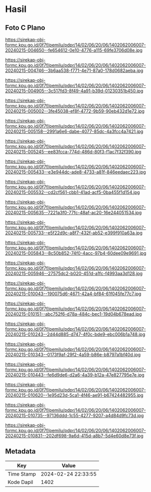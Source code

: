 # Hasil

## Foto C Plano

https://sirekap-obj-formc.kpu.go.id/0f7f/pemilu/pdpr/14/02/06/20/06/1402062006007-20240215-004650--fe654612-0e10-4776-a115-69fe3706d08e.jpg

https://sirekap-obj-formc.kpu.go.id/0f7f/pemilu/pdpr/14/02/06/20/06/1402062006007-20240215-004746--3b6aa538-f771-4e71-87a0-178d0682aeba.jpg

https://sirekap-obj-formc.kpu.go.id/0f7f/pemilu/pdpr/14/02/06/20/06/1402062006007-20240215-004905--3c517fd3-8f49-4a91-b39d-01230351b450.jpg

https://sirekap-obj-formc.kpu.go.id/0f7f/pemilu/pdpr/14/02/06/20/06/1402062006007-20240215-005002--3fe45038-ef8f-4772-9b59-90eb432d1e72.jpg

https://sirekap-obj-formc.kpu.go.id/0f7f/pemilu/pdpr/14/02/06/20/06/1402062006007-20240215-005158--2991a6e6-dabe-4077-85dc-4a3fcc4a7421.jpg

https://sirekap-obj-formc.kpu.go.id/0f7f/pemilu/pdpr/14/02/06/20/06/1402062006007-20240215-005245--ee83fcca-774d-486d-80f3-f1ac7f32f390.jpg

https://sirekap-obj-formc.kpu.go.id/0f7f/pemilu/pdpr/14/02/06/20/06/1402062006007-20240215-005433--e3e944dc-ade8-4733-a81f-846eedaec223.jpg

https://sirekap-obj-formc.kpu.go.id/0f7f/pemilu/pdpr/14/02/06/20/06/1402062006007-20240215-005532--cd2cf561-cbb1-41ad-acf5-0ba455f1d154.jpg

https://sirekap-obj-formc.kpu.go.id/0f7f/pemilu/pdpr/14/02/06/20/06/1402062006007-20240215-005635--7221a3f0-77fc-48af-ac20-16e244051534.jpg

https://sirekap-obj-formc.kpu.go.id/0f7f/pemilu/pdpr/14/02/06/20/06/1402062006007-20240215-005733--e5f22d9c-a8f7-432f-ab52-e399f910a63a.jpg

https://sirekap-obj-formc.kpu.go.id/0f7f/pemilu/pdpr/14/02/06/20/06/1402062006007-20240215-005843--8c50b852-74f0-4acc-97b4-60dee09e9691.jpg

https://sirekap-obj-formc.kpu.go.id/0f7f/pemilu/pdpr/14/02/06/20/06/1402062006007-20240215-005946--27575dc2-b020-451d-a1fc-f4993aa3d128.jpg

https://sirekap-obj-formc.kpu.go.id/0f7f/pemilu/pdpr/14/02/06/20/06/1402062006007-20240215-010043--190075d6-4671-42a4-bf84-61f045fe77c7.jpg

https://sirekap-obj-formc.kpu.go.id/0f7f/pemilu/pdpr/14/02/06/20/06/1402062006007-20240215-010151--abc752f6-d78a-484c-bec1-19d04b678ead.jpg

https://sirekap-obj-formc.kpu.go.id/0f7f/pemilu/pdpr/14/02/06/20/06/1402062006007-20240215-010243--2d44d885-d747-4f0c-bde9-ebc006b1a748.jpg

https://sirekap-obj-formc.kpu.go.id/0f7f/pemilu/pdpr/14/02/06/20/06/1402062006007-20240215-010343--0173f9af-29f2-4a59-b86e-b8797a1bf40d.jpg

https://sirekap-obj-formc.kpu.go.id/0f7f/pemilu/pdpr/14/02/06/20/06/1402062006007-20240215-010443--fe6d9de6-d2a6-4a39-b12a-47e827795e7e.jpg

https://sirekap-obj-formc.kpu.go.id/0f7f/pemilu/pdpr/14/02/06/20/06/1402062006007-20240215-010620--1e95d23d-5ca1-4f46-ae91-b67424482955.jpg

https://sirekap-obj-formc.kpu.go.id/0f7f/pemilu/pdpr/14/02/06/20/06/1402062006007-20240215-010735--97136ddd-1c55-4277-9207-a4d84d9fc73d.jpg

https://sirekap-obj-formc.kpu.go.id/0f7f/pemilu/pdpr/14/02/06/20/06/1402062006007-20240215-010831--202df698-9a6d-415d-a8b7-5d4e60d8e73f.jpg


## Metadata

| Key        | Value               |
| ---------- | ------------------- |
| Time Stamp | 2024-02-24 22:33:55 |
| Kode Dapil | 1402                |



